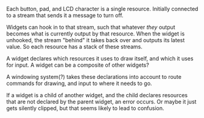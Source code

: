 
Each button, pad, and LCD character is a single resource. Initially connected to a stream that sends it a message to turn off.

Widgets can hook in to that stream, such that whatever *they* output becomes what is currently output by that resource.
When the widget is unhooked, the stream "behind" it takes back over and outputs its latest value.
So each resource has a stack of these streams.

A widget declares which resources it uses to draw itself, and which it uses for input.
A widget can be a composite of other widgets?

A windowing system(?) takes these declarations into account to route commands for drawing, and input to where it needs to go.

If a widget is a child of another widget, and the child declares resources that are not declared by the parent widget, an error occurs. Or maybe it just gets silently clipped, but that seems likely to lead to confusion.